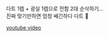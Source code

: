 다트 1렙 + 광실 1렙으로 전함 2대 순삭하기...  
진짜 맞기만하면 엄청 쎄긴하다 다트 :star_struck:  

[youtube video](https://youtu.be/yTFV_2I4Hbc)  
